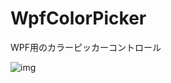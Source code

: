 # WpfColorPicker
WPF用のカラーピッカーコントロール

![img](https://user-images.githubusercontent.com/25514849/56893828-006dbb80-6abf-11e9-80fb-6412c6acde2b.png)
